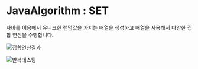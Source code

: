 # JavaAlgorithm : SET
자바를 이용해서 유니크한 랜덤값을 가지는 배열을 생성하고 배열을 사용해서 다양한 집합 연산을 수행합니다.

![집합연산결과](https://user-images.githubusercontent.com/22079767/54604075-40d22680-4a89-11e9-8333-1bbb8d7a9a1a.png)

![반복테스팅](https://user-images.githubusercontent.com/22079767/54604095-49c2f800-4a89-11e9-9633-5ff11d95054b.png)
